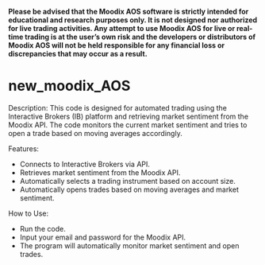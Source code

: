 **Please be advised that the Moodix AOS software is strictly intended for educational and research purposes only. It is not designed nor authorized for live trading activities. Any attempt to use Moodix AOS for live or real-time trading is at the user’s own risk and the developers or distributors of Moodix AOS will not be held responsible for any financial loss or discrepancies that may occur as a result.**

# new_moodix_AOS
Description:
This code is designed for automated trading using the Interactive Brokers (IB) platform and retrieving market sentiment from the Moodix API. The code monitors the current market sentiment and tries to open a trade based on moving averages accordingly.

Features:
- Connects to Interactive Brokers via API.
- Retrieves market sentiment from the Moodix API.
- Automatically selects a trading instrument based on account size.
- Automatically opens trades based on moving averages and market sentiment.

How to Use:
- Run the code.
- Input your email and password for the Moodix API.
- The program will automatically monitor market sentiment and open trades.
